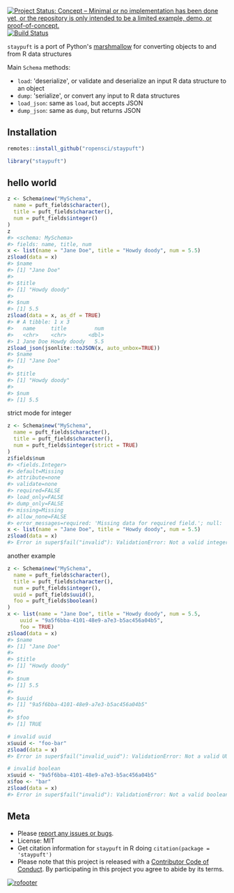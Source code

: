 <!-- README.md is generated from README.Rmd. Please edit that file and knit -->



[![Project Status: Concept – Minimal or no implementation has been done yet, or the repository is only intended to be a limited example, demo, or proof-of-concept.](https://www.repostatus.org/badges/latest/concept.svg)](https://www.repostatus.org/#concept)
[![Build Status](https://travis-ci.com/ropensci/staypuft.svg?branch=master)](https://travis-ci.com/ropensci/staypuft)

`staypuft` is a port of Python's [marshmallow][] for converting objects to and from R data structures 

Main `Schema` methods:
- `load`: 'deserialize', or validate and deserialize an input R data structure to an object
- `dump`: 'serialize', or convert any input to R data structures
- `load_json`: same as `load`, but accepts JSON
- `dump_json`: same as `dump`, but returns JSON

## Installation


```r
remotes::install_github("ropensci/staypuft")
```


```r
library("staypuft")
```

## hello world


```r
z <- Schema$new("MySchema",
  name = puft_fields$character(),
  title = puft_fields$character(),
  num = puft_fields$integer()
)
z
#> <schema: MySchema>
#> fields: name, title, num
x <- list(name = "Jane Doe", title = "Howdy doody", num = 5.5)
z$load(data = x)
#> $name
#> [1] "Jane Doe"
#> 
#> $title
#> [1] "Howdy doody"
#> 
#> $num
#> [1] 5.5
z$load(data = x, as_df = TRUE)
#> # A tibble: 1 x 3
#>   name     title         num
#>   <chr>    <chr>       <dbl>
#> 1 Jane Doe Howdy doody   5.5
z$load_json(jsonlite::toJSON(x, auto_unbox=TRUE))
#> $name
#> [1] "Jane Doe"
#> 
#> $title
#> [1] "Howdy doody"
#> 
#> $num
#> [1] 5.5
```

strict mode for integer


```r
z <- Schema$new("MySchema",
  name = puft_fields$character(),
  title = puft_fields$character(),
  num = puft_fields$integer(strict = TRUE)
)
z$fields$num
#> <fields.Integer>
#> default=Missing
#> attribute=none
#> validate=none
#> required=FALSE
#> load_only=FALSE
#> dump_only=FALSE
#> missing=Missing
#> allow_none=FALSE
#> error_messages=required: 'Missing data for required field.'; null: 'Field may not be null.'; validator_failed: 'Invalid value.'; invalid: 'Not a valid integer.'
x <- list(name = "Jane Doe", title = "Howdy doody", num = 5.5)
z$load(data = x)
#> Error in super$fail("invalid"): ValidationError: Not a valid integer.
```

another example


```r
z <- Schema$new("MySchema",
  name = puft_fields$character(),
  title = puft_fields$character(),
  num = puft_fields$integer(),
  uuid = puft_fields$uuid(),
  foo = puft_fields$boolean()
)
x <- list(name = "Jane Doe", title = "Howdy doody", num = 5.5, 
    uuid = "9a5f6bba-4101-48e9-a7e3-b5ac456a04b5",
    foo = TRUE)
z$load(data = x)
#> $name
#> [1] "Jane Doe"
#> 
#> $title
#> [1] "Howdy doody"
#> 
#> $num
#> [1] 5.5
#> 
#> $uuid
#> [1] "9a5f6bba-4101-48e9-a7e3-b5ac456a04b5"
#> 
#> $foo
#> [1] TRUE

# invalid uuid
x$uuid <- "foo-bar"
z$load(data = x)
#> Error in super$fail("invalid_uuid"): ValidationError: Not a valid UUID.

# invalid boolean
x$uuid <- "9a5f6bba-4101-48e9-a7e3-b5ac456a04b5"
x$foo <- "bar"
z$load(data = x)
#> Error in super$fail("invalid"): ValidationError: Not a valid boolean.
```

## Meta

* Please [report any issues or bugs](https://github.com/ropensci/staypuft/issues).
* License: MIT
* Get citation information for `staypuft` in R doing `citation(package = 'staypuft')`
* Please note that this project is released with a [Contributor Code of Conduct][coc]. By participating in this project you agree to abide by its terms.

[![rofooter](https://ropensci.org/public_images/github_footer.png)](https://ropensci.org)


[marshmallow]: https://github.com/marshmallow-code/marshmallow/
[coc]: https://github.com/ropensci/staypuft/blob/master/CODE_OF_CONDUCT.md
